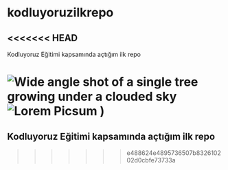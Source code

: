 # kodluyoruzilkrepo
<<<<<<< HEAD
--------------------------------------------------------------- 
 Kodluyoruz Eğitimi kapsamında açtığım ilk repo

![Wide angle shot of a single tree growing under a clouded sky](url)
![Lorem Picsum](https://img.freepik.com/free-photo/wide-angle-shot-single-tree-growing-clouded-sky-during-sunset-surrounded-by-grass_181624-22807.jpg?w=1380&t=st=1679237146~exp=1679237746~hmac=c61b422788e9388eba0f1976961d521c589a8a2f6214c89959a31c9ed2dabe3a)
)
=======
## Kodluyoruz Eğitimi kapsamında açtığım ilk repo
>>>>>>> e488624e4895736507b832610202d0cbfe73733a
